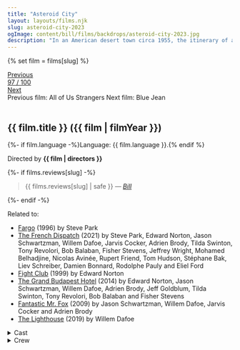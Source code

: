```yaml
---
title: "Asteroid City"
layout: layouts/films.njk
slug: asteroid-city-2023
ogImage: content/bill/films/backdrops/asteroid-city-2023.jpg
description: "In an American desert town circa 1955, the itinerary of a Junior Stargazer/Space Cadet convention is spectacularly disrupted by world-changing events."
---
```


{% set film = films[slug] %}

<nav class="films">
  <div class="prev">
    <a href="../all-of-us-strangers-2023"><i class="fa-solid fa-chevron-left fa-xs"></i> Previous</a>
  </div>
  <div>
    <a class="simple" href="../">97 / 100</a>
  </div>
  <div class="next">
    <a href="../blue-jean-2023">Next <i class="fa-solid fa-chevron-right fa-xs"></i></a>
  </div>
  <div class="hint">
    <span class="prev-hint">
      <span class="sr-only">Previous film:</span>
      All of Us Strangers
    </span>
    <span class="next-hint">
      <span class="sr-only">Next film:</span>
      Blue Jean
    </span>
  </div>
</nav>

<article class="film slug-asteroid-city-2023">
  <div class="backdrop-and-poster">
    <img class="poster" src="../films/posters/{{ slug }}.jpg" alt="">
    <img class="backdrop" src="../films/backdrops/{{ slug }}.jpg" alt="">
  </div>

  <h1>{{ film.title }} ({{ film | filmYear }})</h1>

  <p>
    {%- if film.language -%}Language: {{ film.language }}.{% endif %}
    
  </p>

  <p class="director">
    Directed by <strong>{{ film | directors }}</strong>
  </p>

  {%- if films.reviews[slug] -%}
    <blockquote> 
      {{ films.reviews[slug] | safe }} <em>—&nbsp;<a href="/bill">Bill</a></em>
    </blockquote> 
  {%- endif -%}

  <p class="related-films">Related to:</p>
  <ul class="related-films">
  <li><a href="../fargo-1996">Fargo</a> (1996) by Steve Park</li>
<li><a href="../the-french-dispatch-2021">The French Dispatch</a> (2021) by Steve Park, Edward Norton, Jason Schwartzman, Willem Dafoe, Jarvis Cocker, Adrien Brody, Tilda Swinton, Tony Revolori, Bob Balaban, Fisher Stevens, Jeffrey Wright, Mohamed Belhadjine, Nicolas Avinée, Rupert Friend, Tom Hudson, Stéphane Bak, Liev Schreiber, Damien Bonnard, Rodolphe Pauly and Eliel Ford</li>
<li><a href="../fight-club-1999">Fight Club</a> (1999) by Edward Norton</li>
<li><a href="../the-grand-budapest-hotel-2014">The Grand Budapest Hotel</a> (2014) by Edward Norton, Jason Schwartzman, Willem Dafoe, Adrien Brody, Jeff Goldblum, Tilda Swinton, Tony Revolori, Bob Balaban and Fisher Stevens</li>
<li><a href="../fantastic-mr-fox-2009">Fantastic Mr. Fox</a> (2009) by Jason Schwartzman, Willem Dafoe, Jarvis Cocker and Adrien Brody</li>
<li><a href="../the-lighthouse-2019">The Lighthouse</a> (2019) by Willem Dafoe</li>
  </ul>

  <section class="film-detail">
    <div>
      <details>
        <summary>
          <i class="fa-solid fa-masks-theater"></i>
          Cast
        </summary>
        <ul>
          {%- for cast in film.credits.cast -%}
            <li>
              {{ cast.name }} as <em>{{ cast.character }}</em>
            </li>
          {%- endfor -%}
        </ul>
      </details>
      <details>
        <summary>
          <i class="fa-solid fa-clapperboard"></i>
          Crew
        </summary>
        <ul>
          {%- for crew in film.credits.crew -%}
            <li>
              {{ crew.name }} &mdash; <em>{{ crew.job }}</em>
            </li>
          {%- endfor -%}
        </ul>
      </details>
    </div>
  </section>
</article>
